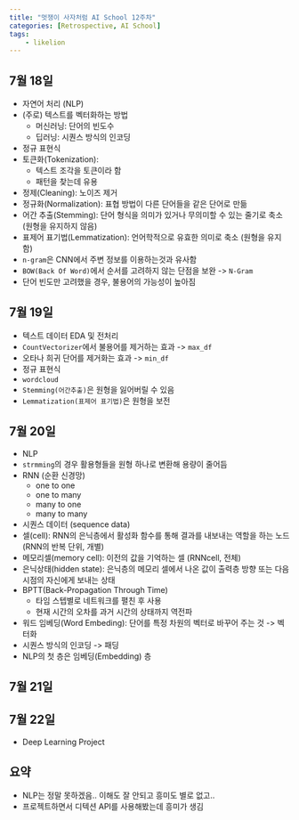```yaml
---
title: "멋쟁이 사자처럼 AI School 12주차"
categories: [Retrospective, AI School]
tags:
    - likelion
---
```


## 7월 18일
- 자연어 처리 (NLP)
- (주로) 텍스트를 벡터화하는 방법
  - 머신러닝: 단어의 빈도수
  - 딥러닝: 시퀀스 방식의 인코딩
- 정규 표현식
- 토큰화(Tokenization):
  - 텍스트 조각을 토큰이라 함
  - 패턴을 찾는데 유용
- 정제(Cleaning): 노이즈 제거
- 정규화(Normalization): 표협 방법이 다른 단어들을 같은 단어로 만듦
- 어간 추출(Stemming): 단어 형식을 의미가 있거나 무의미할 수 있는 줄기로 축소 (원형을 유지하지 않음)
- 표제어 표기법(Lemmatization): 언어학적으로 유효한 의미로 축소 (원형을 유지함)
- `n-gram`은 CNN에서 주변 정보를 이용하는것과 유사함
- `BOW(Back Of Word)`에서 순서를 고려하지 않는 단점을 보완 -> `N-Gram`
- 단어 빈도만 고려했을 경우, 불용어의 가능성이 높아짐

## 7월 19일
- 텍스트 데이터 EDA 및 전처리
- `CountVectorizer`에서 불용어를 제거하는 효과 -> `max_df`
- 오타나 희귀 단어를 제거화는 효과 -> `min_df`
- 정규 표현식
- `wordcloud`
- `Stemming(어간추출)`은 원형을 잃어버릴 수 있음
- `Lemmatization(표제어 표기법)`은 원형을 보전

## 7월 20일
- NLP
- `strmming`의 경우 활용형들을 원형 하나로 변환해 용량이 줄어듬
- RNN (순환 신경망)
  - one to one
  - one to many
  - many to one
  - many to many
- 시퀀스 데이터 (sequence data)
- 셀(cell): RNN의 은닉층에서 활성화 함수를 통해 결과를 내보내는 역할을 하는 노드 (RNN의 반복 단위, 개별)
- 메모리셀(memory cell): 이전의 값을 기억하는 셀 (RNNcell, 전체)
- 은닉상태(hidden state): 은닉층의 메모리 셀에서 나온 값이 출력층 방향 또는 다음 시점의 자신에게 보내는 상태
- BPTT(Back-Propagation Through Time)
  - 타임 스텝별로 네트워크를 펼친 후 사용
  - 현재 시간의 오차를 과거 시간의 상태까지 역전파
- 워드 임베딩(Word Embeding): 단어를 특정 차원의 벡터로 바꾸어 주는 것 -> 벡터화
- 시퀀스 방식의 인코딩 -> 패딩
- NLP의 첫 층은 임베딩(Embedding) 층

## 7월 21일
## 7월 22일
- Deep Learning Project

## 요약
- NLP는 정말 못하겠음.. 이해도 잘 안되고 흥미도 별로 없고..
- 프로젝트하면서 디텍션 API를 사용해봤는데 흥미가 생김